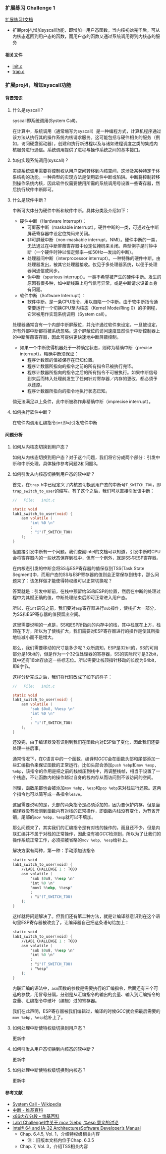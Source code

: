### 扩展练习 Challenge 1

[扩展练习1文档](https://chyyuu.gitbooks.io/ucore_os_docs/content/lab1/lab1_2_1_7_ex7.html)

* 扩展proj4,增加syscall功能，即增加一用户态函数，当内核初始完毕后，可从内核态返回到用户态的函数，而用户态的函数又通过系统调用得到内核态的服务

#### 相关文件

* [init.c](/ucore/kern/init/init_c_lab1.md)
* [trap.c](/ucore/kern/trap/trap_c_lab1.md)

### 扩展proj4，增加syscall功能

#### 背景知识

1. 什么是syscall？

   syscall即系统调用(System Call)。

   在计算中，系统调用（通常缩写为syscall）是一种编程方式，计算机程序通过该方法从执行其的操作系统内核请求服务。这可能包括与硬件相关的服务（例如，访问硬盘驱动器），创建和执行新进程以及与诸如进程调度之类的集成内核服务进行通信。系统调用提供了进程与操作系统之间的基本接口。

2. 如何实现系统调用(syscall)？

   实施系统调用需要将控制权从用户空间转移到内核空间，这涉及某种特定于体系结构的功能。一种典型的实现方法是使用软件中断或陷阱。中断将控制转移到操作系统内核，因此软件仅需要使用所需的系统调用号设置一些寄存器，然后执行软件中断即可。

3. 什么是软件中断？

   中断可大体分为硬件中断和软件中断。具体分类及介绍如下：

   * 硬件中断（Hardware Interrupt）：
     * 可屏蔽中断（maskable interrupt）。硬件中断的一类，可通过在中断屏蔽寄存器中设定位掩码来关闭。
     * 非可屏蔽中断（non-maskable interrupt，NMI）。硬件中断的一类，无法通过在中断屏蔽寄存器中设定位掩码来关闭。典型例子是时钟中断（一个硬件时钟以恒定频率—如50Hz—发出的中断）。
     * 处理器间中断（interprocessor interrupt）。一种特殊的硬件中断。由处理器发出，被其它处理器接收。仅见于多处理器系统，以便于处理器间通信或同步。
     * 伪中断（spurious interrupt）。一类不希望被产生的硬件中断。发生的原因有很多种，如中断线路上电气信号异常，或是中断请求设备本身有问题。
   * 软件中断（Software Interrupt）：
     * 软件中断。是一条CPU指令，用以自陷一个中断。由于软中断指令通常要运行一个切换CPU至内核态（Kernel Mode/Ring 0）的子例程，它常被用作实现系统调用（System call）。

   处理器通常含有一个内部中断屏蔽位，并允许通过软件来设定。一旦被设定，所有外部中断都将被系统忽略。这个屏蔽位的访问速度显然快于中断控制器上的中断屏蔽寄存器，因此可提供更快速地中断屏蔽控制。

   * 如果一个中断使得机器处于一种确定状态，则称为精确中断（precise interrupt）。精确中断须保证：
     * 程序计数器的值被保存在已知位置。
     * 程序计数器所指向的指令之前的所有指令已被执行完毕。
     * 程序计数器所指向的指令之后的所有指令不可被执行。如果中断信号到来后而转入处理前发生了任何针对寄存器／内存的更改，都必须予以还原。
     * 程序计数器所指向的指令地执行状态已知。

   倘无法满足以上条件，此中断被称作非精确中断（imprecise interrupt）。

4. 如何执行软件中断？

   在软件内调用汇编指令`int`即可引发软件中断

#### 问题分析

1. 如何从内核态切换到用户态？

   如何从内核态切换到用户态？对于这个问题，我们将它分成两个部分：引发中断和中断处理。具体操作参考问题2和问题3。

2. 如何引发从内核态切换到用户态的软中断？

   首先，在`trap.h`中已经定义了内核态切换到用户态的中断号`T_SWITCH_TOU`，即`trap_switch_to_user`的缩写。有了这个之后，我们可以直接引发该中断：

   ```c
   //	File:	init.c

   static void
   lab1_switch_to_user(void) {
	   asm volatile (
	       "int %0 \n"
	       : 
	       : "i"(T_SWITCH_TOU)
	   );
   }
   ```

   但直接引发中断有一个问题。我们查阅Intel的文档可以知道，引发中断时CPU会将寄存器内的一些状态保存到栈中，但有一个例外，就是SS与ESP寄存器。

   在内核态引发的中断会将SS与ESP寄存器的值保存到TSS(Task State Segment)中，而用户态的SS与ESP寄存器的值则会正常保存到栈中，那么问题来了：该怎样做才能使得特权级可以正常切换呢？

   答案就是：引发中断前，在栈中预留给SS和ESP的位置，然后在中断的处理过程中为其赋正确的值，中断处理结束后即可正常进入用户态。

   所以，在`int`语句之前，我们要对`esp`寄存器进行`sub`操作，使栈扩大一部分，为SS和ESP寄存器的值预留出空间。

   这里需要说明的一点是，SS和ESP所指向的内存中的栈，其中栈底在上方，栈顶在下方，所以为了使栈扩大，我们需要对ESP寄存器进行的操作是使其所指地址减小而不是增大。

   那么，我们需要移动的尺寸是多少呢？众所周知，ESP是32bit的，SS的可用部分是16bit的，但是作为一个32位处理器的寄存器，SS的实际尺寸是32bit，其中还有16bit存放这一些标志位。所以需要让栈顶指针移动的长度为64bit，即8字节。

   这样分析完成之后，我们将代码改成了如下的样子：

   ```c
   //	File:	init.c

   static void
   lab1_switch_to_user(void) {
	   asm volatile (
           "sub $0x8, %%esp \n"
	       "int %0 \n"
	       : 
	       : "i"(T_SWITCH_TOU)
	   );
   }
   ```

   还没完，由于编译器没有识别到我们在函数内对ESP做了变化，因此我们还要处理一些后事。

   通常情况下，在C语言中的一个函数，编译时*GCC*会在函数头部和尾部添加一些汇编指令来保证函数的正常运行。比如头部会添加`push %ebp`和`mov %esp, %ebp`，该指令的作用是把之前的栈帧压到栈中，再调整栈帧，相当于设置了一个栈底，不让函数内的操作越过自身的栈内存从而访问到不该访问的空间。

   同理，函数尾部也会被添加`mov %ebp, %esp`和`pop %ebp`来对栈进行还原。这两个指令也可以简写成一条指令`leave`。

   这里需要说明的是，头部的两条指令是必须添加的，因为要保护内存，但是当编译器没有检测到函数内有对栈的正常操作，即函数内栈没有变化，为节省开销，尾部的`mov %ebp, %esp`就可以不填加。

   那么问题来了，其实我们的汇编指令是有对栈的操作的，而且还不少，但是内联汇编并不属于对栈的正常操作，因此没有被*GCC*检测到，所以为了让我们的操作系统正常工作，必须把被省略的`mov %ebp, %esp`给补上。

   解决方案有两种，第一种：手动添加该指令

   ```asm
   static void
   lab1_switch_to_user(void) {
       //LAB1 CHALLENGE 1 : TODO
	   asm volatile (
	       "sub $0x8, %%esp \n"
	       "int %0 \n"
	       "movl %%ebp, %%esp"
	       : 
	       : "i"(T_SWITCH_TOU)
	   );
   }
   ```

   这样就将问题解决了。但我们还有第二种方法，就是让编译器意识到在这个语句里ESP寄存器被改变了，让编译器自己把这条语句给加上：

   ```asm
   static void
   lab1_switch_to_user(void) {
       //LAB1 CHALLENGE 1 : TODO
	   asm volatile (
	       "sub $0x8, %%esp \n"
	       "int %0 \n"
	       : 
	       : "i"(T_SWITCH_TOU)
		   : "%esp"
	   );
   }
   ```

   内联汇编的语法中，`asm`函数的参数是需要执行的汇编指令，后面还有三个可选的参数，用冒号分隔，分别是从汇编指令的输出的变量、输入到汇编指令的变量、汇编指令中破坏（编辑）过的寄存器。

   我们在此声明，ESP寄存器被我们编辑过，编译的时候*GCC*就会把最后需要的`mov %ebp, %esp`给补上了。

3. 如何处理中断使特权级切换到用户态？

   更新中

4. 如何引发从用户态切换到内核态的软中断？

   更新中

5. 如何处理中断使特权级切换到内核态？

   更新中

#### 参考文献

* [System Call - Wikipedia](https://en.wikipedia.org/wiki/System_call)
* [中断 - 维基百科](https://zh.wikipedia.org/wiki/%E4%B8%AD%E6%96%B7)
* [x86内存分段 - 维基百科](https://zh.wikipedia.org/wiki/X86%E8%A8%98%E6%86%B6%E9%AB%94%E5%8D%80%E6%AE%B5)
* [Lab1 Challenge1中关于 mov %ebp, %esp 意义的讨论](https://piazza.com/class/i5j09fnsl7k5x0?cid=1468)
* [Intel® 64 and IA-32 ArchitecturesSoftware Developer’s Manual](https://software.intel.com/sites/default/files/managed/39/c5/325462-sdm-vol-1-2abcd-3abcd.pdf)
  * Chap. 6.4.5, Vol. 1，介绍特权级相关内容
    * 注：旧版本文档内位于Chap. 6.3.5
  * Chap. 7, Vol. 3，介绍TSS相关内容

